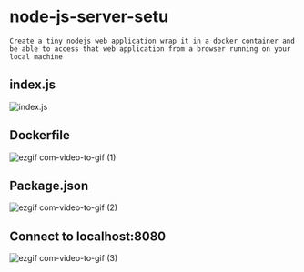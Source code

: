 # node-js-server-setu

`Create a tiny nodejs web application wrap it in a docker container and be able to access that web application from a browser running on your local machine`


## index.js

![index.js](https://user-images.githubusercontent.com/24816990/57976609-7e343100-79b2-11e9-8c81-eeacbca27d1a.gif)



## Dockerfile

![ezgif com-video-to-gif (1)](https://user-images.githubusercontent.com/24816990/57976674-bc7e2000-79b3-11e9-8d25-f4a7bff11511.gif)


## Package.json

![ezgif com-video-to-gif (2)](https://user-images.githubusercontent.com/24816990/57976685-e5061a00-79b3-11e9-8055-88ae33b140df.gif)

## Connect to localhost:8080

![ezgif com-video-to-gif (3)](https://user-images.githubusercontent.com/24816990/57976695-1ed72080-79b4-11e9-974d-3d5a333e410e.gif)


